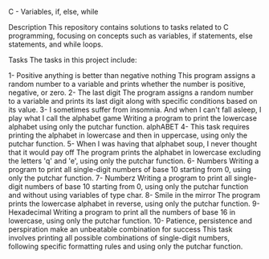 C - Variables, if, else, while

Description
This repository contains solutions to tasks related to C programming, focusing on concepts such as variables, if statements, else statements, and while loops.

Tasks
The tasks in this project include:

1- Positive anything is better than negative nothing
This program assigns a random number to a variable and prints whether the number is positive, negative, or zero.
2- The last digit
The program assigns a random number to a variable and prints its last digit along with specific conditions based on its value.
3- I sometimes suffer from insomnia. And when I can't fall asleep, I play what I call the alphabet game
Writing a program to print the lowercase alphabet using only the putchar function.
alphABET
4- This task requires printing the alphabet in lowercase and then in uppercase, using only the putchar function.
5- When I was having that alphabet soup, I never thought that it would pay off
The program prints the alphabet in lowercase excluding the letters 'q' and 'e', using only the putchar function.
6- Numbers
Writing a program to print all single-digit numbers of base 10 starting from 0, using only the putchar function.
7- Numberz
Writing a program to print all single-digit numbers of base 10 starting from 0, using only the putchar function and without using variables of type char.
8- Smile in the mirror
The program prints the lowercase alphabet in reverse, using only the putchar function.
9- Hexadecimal
Writing a program to print all the numbers of base 16 in lowercase, using only the putchar function.
10- Patience, persistence and perspiration make an unbeatable combination for success
This task involves printing all possible combinations of single-digit numbers, following specific formatting rules and using only the putchar function.
